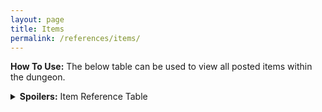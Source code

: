 ```yaml
---
layout: page
title: Items
permalink: /references/items/
---
```


**How To Use:** The below table can be used to view all posted items within the dungeon.

<details><summary><b>Spoilers:</b> Item Reference Table</summary>
&nbsp;

| Item ID | Item | Post |
|:--------| :--- | :--- |
| F1-R1-ITM01 | Glowing Orb | [The Cylinder Cells (F1-R1)](/posts/F1-R1) |
| F1-R1-ITM02 | Preserving Liquid | [The Cylinder Cells (F1-R1)](/posts/F1-R1) |
| F1-R2-ITM01 | Jeweled Golden Dagger | [The Sorting Room (F1-R2)](/posts/F1-R2) |
| F1-R4-ITM01 | Dragon Gemstones | [The Sleeping Beauty (F1-R4)](/posts/F1-R4) |
| F1-R4-ITM02 | Owl Key |	[The Sleeping Beauty (F1-R4)](/posts/F1-R4) |
| F1-R4-ITM03 | Credius' Bird Cage | [The Sleeping Beauty (F1-R4)](/posts/F1-R4) |

</details>
&nbsp;
